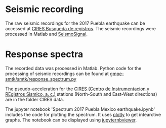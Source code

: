 # Seismic recording
The raw seismic recordings for the 2017 Puebla earthquake can be accessed at [CIRES Busqueda de registros](http://www.cires.org.mx/registro_es.php).
The seismic recordings were processed in Matlab and [SeismoSignal](https://seismosoft.com/product/seismosignal/).

# Response spectra
The recorded data was processed in Matlab.
Python code for the processing of seismic recordings can be found at [gmpe-smtk/smtk/response_spectrum.py](https://github.com/GEMScienceTools/gmpe-smtk/blob/master/smtk/response_spectrum.py)

The pseudo-acceleration for the [CIRES (Centro de Instrumentacion y REgistros Sismico, a. c.)](http://www.cires.org.mx/) stations (North-South and East-West directions) are in the folder CIRES data.

The jupyter notebook 'Spectrum 2017 Puebla Mexico earthquake.ipynb' includes the code for plotting the spectrum. It uses [plotly](https://plotly.com/python/) to get intearctive graphs. The notebook can be displayed using [jupyternbviewer](https://nbviewer.jupyter.org/).
